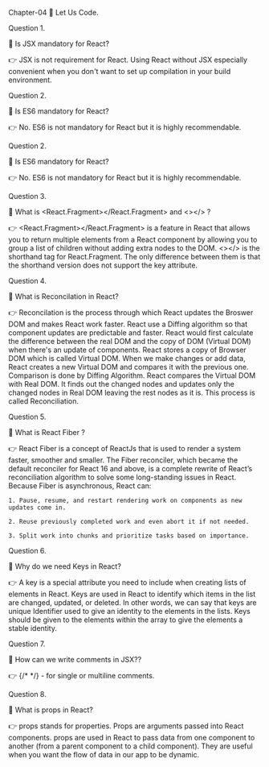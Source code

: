 Chapter-04 🚀 Let Us Code.

Question 1.

🎯 Is JSX mandatory for React?

👉 JSX is not requirement for React. Using React without JSX especially convenient when you don't want to set up compilation in your build environment.

Question 2.

🎯 Is ES6 mandatory for React?

👉 No. ES6 is not mandatory for React but it is highly recommendable.

Question 2.

🎯 Is ES6 mandatory for React?

👉 No. ES6 is not mandatory for React but it is highly recommendable.

Question 3.

🎯 What is <React.Fragment></React.Fragment> and <></> ?

👉 <React.Fragment></React.Fragment> is a feature in React that allows you to return multiple elements from a React component by allowing you to group a list of children without adding extra nodes to the DOM. <></> is the shorthand tag for React.Fragment. The only difference between them is that the shorthand version does not support the key attribute.

Question 4.

🎯 What is Reconcilation in React?

👉 Reconcilation is the process through which React updates the Broswer DOM and makes React work faster. React use a Diffing algorithm so that component updates are predictable and faster. React would first calculate the difference between the real DOM and the copy of DOM (Virtual DOM) when there's an update of components. React stores a copy of Browser DOM which is called Virtual DOM. When we make changes or add data, React creates a new Virtual DOM and compares it with the previous one. Comparison is done by Diffing Algorithm. React compares the Virtual DOM with Real DOM. It finds out the changed nodes and updates only the changed nodes in Real DOM leaving the rest nodes as it is. This process is called Reconciliation.

Question 5.

🎯 What is React Fiber ?

👉 React Fiber is a concept of ReactJs that is used to render a system faster, smoother and smaller. The Fiber reconciler, which became the default reconciler for React 16 and above, is a complete rewrite of React’s reconciliation algorithm to solve some long-standing issues in React. Because Fiber is asynchronous, React can:

    1. Pause, resume, and restart rendering work on components as new updates come in.

    2. Reuse previously completed work and even abort it if not needed.

    3. Split work into chunks and prioritize tasks based on importance.

Question 6.

🎯 Why do we need Keys in React?

👉 A key is a special attribute you need to include when creating lists of elements in React. Keys are used in React to identify which items in the list are changed, updated, or deleted. In other words, we can say that keys are unique Identifier used to give an identity to the elements in the lists. Keys should be given to the elements within the array to give the elements a stable identity.

Question 7.

🎯 How can we write comments in JSX??

👉 {/\* \*/} - for single or multiline comments.

Question 8.

🎯 What is props in React?

👉 props stands for properties. Props are arguments passed into React components. props are used in React to pass data from one component to another (from a parent component to a child component). They are useful when you want the flow of data in our app to be dynamic.
